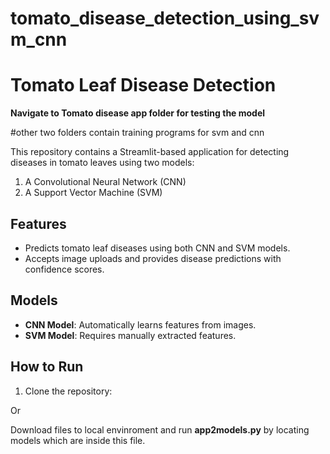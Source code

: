 # tomato_disease_detection_using_svm_cnn
# Tomato Leaf Disease Detection
**Navigate to Tomato disease app folder for testing the model**

#other two folders contain training programs for svm and cnn

This repository contains a Streamlit-based application for detecting diseases in tomato leaves using two models:
1. A Convolutional Neural Network (CNN)
2. A Support Vector Machine (SVM)

## Features
- Predicts tomato leaf diseases using both CNN and SVM models.
- Accepts image uploads and provides disease predictions with confidence scores.

## Models
- **CNN Model**: Automatically learns features from images.
- **SVM Model**: Requires manually extracted features.

## How to Run
1. Clone the repository:

Or

Download files to local envinroment and run **app2models.py** by locating models which are inside this file.
